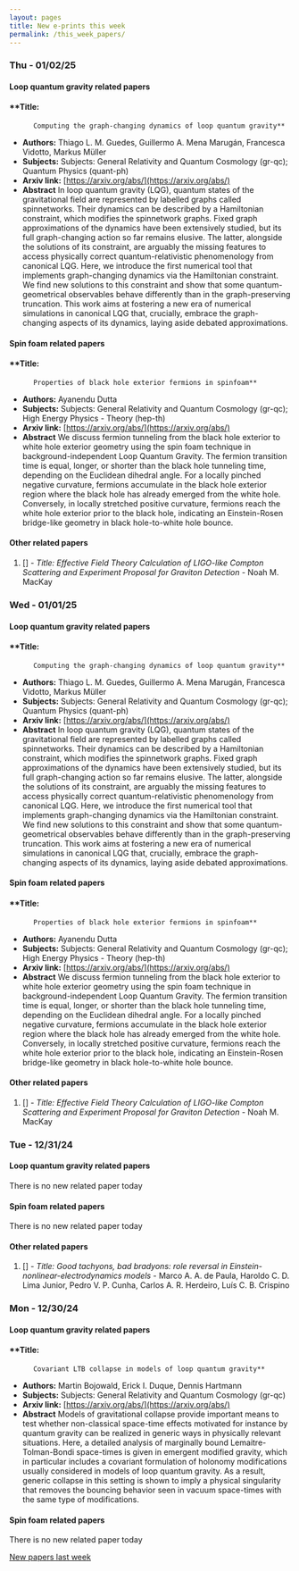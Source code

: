 ```yaml
---
layout: pages
title: New e-prints this week
permalink: /this_week_papers/
---
```




### Thu - 01/02/25

#### Loop quantum gravity related papers

#### **Title:
          Computing the graph-changing dynamics of loop quantum gravity**
 - **Authors:** Thiago L. M. Guedes, Guillermo A. Mena Marugán, Francesca Vidotto, Markus Müller
 - **Subjects:** Subjects:
General Relativity and Quantum Cosmology (gr-qc); Quantum Physics (quant-ph)
 - **Arxiv link:** [https://arxiv.org/abs/](https://arxiv.org/abs/)
 - **Abstract**
 In loop quantum gravity (LQG), quantum states of the gravitational field are represented by labelled graphs called spinnetworks. Their dynamics can be described by a Hamiltonian constraint, which modifies the spinnetwork graphs. Fixed graph approximations of the dynamics have been extensively studied, but its full graph-changing action so far remains elusive. The latter, alongside the solutions of its constraint, are arguably the missing features to access physically correct quantum-relativistic phenomenology from canonical LQG. Here, we introduce the first numerical tool that implements graph-changing dynamics via the Hamiltonian constraint. We find new solutions to this constraint and show that some quantum-geometrical observables behave differently than in the graph-preserving truncation. This work aims at fostering a new era of numerical simulations in canonical LQG that, crucially, embrace the graph-changing aspects of its dynamics, laying aside debated approximations. 

#### Spin foam related papers

#### **Title:
          Properties of black hole exterior fermions in spinfoam**
 - **Authors:** Ayanendu Dutta
 - **Subjects:** Subjects:
General Relativity and Quantum Cosmology (gr-qc); High Energy Physics - Theory (hep-th)
 - **Arxiv link:** [https://arxiv.org/abs/](https://arxiv.org/abs/)
 - **Abstract**
 We discuss fermion tunneling from the black hole exterior to white hole exterior geometry using the spin foam technique in background-independent Loop Quantum Gravity. The fermion transition time is equal, longer, or shorter than the black hole tunneling time, depending on the Euclidean dihedral angle. For a locally pinched negative curvature, fermions accumulate in the black hole exterior region where the black hole has already emerged from the white hole. Conversely, in locally stretched positive curvature, fermions reach the white hole exterior prior to the black hole, indicating an Einstein-Rosen bridge-like geometry in black hole-to-white hole bounce. 



#### Other related papers

1. [[]](https://arxiv.org/abs/) - *Title:
          Effective Field Theory Calculation of LIGO-like Compton Scattering and Experiment Proposal for Graviton Detection* - Noah M. MacKay



### Wed - 01/01/25

#### Loop quantum gravity related papers

#### **Title:
          Computing the graph-changing dynamics of loop quantum gravity**
 - **Authors:** Thiago L. M. Guedes, Guillermo A. Mena Marugán, Francesca Vidotto, Markus Müller
 - **Subjects:** Subjects:
General Relativity and Quantum Cosmology (gr-qc); Quantum Physics (quant-ph)
 - **Arxiv link:** [https://arxiv.org/abs/](https://arxiv.org/abs/)
 - **Abstract**
 In loop quantum gravity (LQG), quantum states of the gravitational field are represented by labelled graphs called spinnetworks. Their dynamics can be described by a Hamiltonian constraint, which modifies the spinnetwork graphs. Fixed graph approximations of the dynamics have been extensively studied, but its full graph-changing action so far remains elusive. The latter, alongside the solutions of its constraint, are arguably the missing features to access physically correct quantum-relativistic phenomenology from canonical LQG. Here, we introduce the first numerical tool that implements graph-changing dynamics via the Hamiltonian constraint. We find new solutions to this constraint and show that some quantum-geometrical observables behave differently than in the graph-preserving truncation. This work aims at fostering a new era of numerical simulations in canonical LQG that, crucially, embrace the graph-changing aspects of its dynamics, laying aside debated approximations. 

#### Spin foam related papers

#### **Title:
          Properties of black hole exterior fermions in spinfoam**
 - **Authors:** Ayanendu Dutta
 - **Subjects:** Subjects:
General Relativity and Quantum Cosmology (gr-qc); High Energy Physics - Theory (hep-th)
 - **Arxiv link:** [https://arxiv.org/abs/](https://arxiv.org/abs/)
 - **Abstract**
 We discuss fermion tunneling from the black hole exterior to white hole exterior geometry using the spin foam technique in background-independent Loop Quantum Gravity. The fermion transition time is equal, longer, or shorter than the black hole tunneling time, depending on the Euclidean dihedral angle. For a locally pinched negative curvature, fermions accumulate in the black hole exterior region where the black hole has already emerged from the white hole. Conversely, in locally stretched positive curvature, fermions reach the white hole exterior prior to the black hole, indicating an Einstein-Rosen bridge-like geometry in black hole-to-white hole bounce. 



#### Other related papers

1. [[]](https://arxiv.org/abs/) - *Title:
          Effective Field Theory Calculation of LIGO-like Compton Scattering and Experiment Proposal for Graviton Detection* - Noah M. MacKay



### Tue - 12/31/24

#### Loop quantum gravity related papers

There is no new related paper today 

#### Spin foam related papers

There is no new related paper today 



#### Other related papers

1. [[]](https://arxiv.org/abs/) - *Title:
          Good tachyons, bad bradyons: role reversal in Einstein-nonlinear-electrodynamics models* - Marco A. A. de Paula, Haroldo C. D. Lima Junior, Pedro V. P. Cunha, Carlos A. R. Herdeiro, Luís C. B. Crispino



### Mon - 12/30/24

#### Loop quantum gravity related papers

#### **Title:
          Covariant LTB collapse in models of loop quantum gravity**
 - **Authors:** Martin Bojowald, Erick I. Duque, Dennis Hartmann
 - **Subjects:** Subjects:
General Relativity and Quantum Cosmology (gr-qc)
 - **Arxiv link:** [https://arxiv.org/abs/](https://arxiv.org/abs/)
 - **Abstract**
 Models of gravitational collapse provide important means to test whether non-classical space-time effects motivated for instance by quantum gravity can be realized in generic ways in physically relevant situations. Here, a detailed analysis of marginally bound Lemaitre-Tolman-Bondi space-times is given in emergent modified gravity, which in particular includes a covariant formulation of holonomy modifications usually considered in models of loop quantum gravity. As a result, generic collapse in this setting is shown to imply a physical singularity that removes the bouncing behavior seen in vacuum space-times with the same type of modifications. 

#### Spin foam related papers

There is no new related paper today 




[New papers last week]({{site.url}}/archived/weekly/pre-prints/2024/12/30/archived_weekly_papers.html)